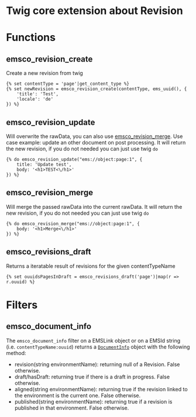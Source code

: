 # Twig core extension about Revision

# Functions

## emsco_revision_create
Create a new revision from twig

```twig
{% set contentType = 'page'|get_content_type %}
{% set newRevision = emsco_revision_create(contentType, ems_uuid(), {
    'title': 'Test',
    'locale': 'de'
}) %}
```

## emsco_revision_update
Will overwrite the rawData, you can also use [emsco_revision_merge](#emsco_revision_merge).
Use case example: update an other document on post processing.
It will return the new revision, if you do not needed you can just use twig ``do``

```twig
{% do emsco_revision_update("ems://object:page:1", {
    title: 'Update test',
    body: '<h1>TEST<\/h1>'  
}) %}
```

## emsco_revision_merge
Will merge the passed rawData into the current rawData.
It will return the new revision, if you do not needed you can just use twig ``do``

```twig
{% do emsco_revision_merge("ems://object:page:1", {
    body: '<h1>Merge<\/h1>'  
}) %}
```

## emsco_revisions_draft

Returns a iteratable result of revisions for the given contentTypeName

```twig
{% set ouuidsPagesInDraft = emsco_revisions_draft('page')|map(r => r.ouuid) %}
```

# Filters

## emsco_document_info

The `emsco_document_info` filter on a EMSLink object or on a EMSId string (i.e. `contentTypeName:ouuid`) returns a [`DocumentInfo`](https://github.com/ems-project/EMSCoreBundle/blob/4.x/src/Common/DocumentInfo.php) object with the following method:
 - revision(string environmentName): returning null of a Revision. False otherwise.
 - draft/hasDraft: returning true if there is a draft in progress. False otherwise.
 - aligned(string environmentName): returning true if the revision linked to the environment is the current one. False otherwise.
 - published(string environmentName): returning true if a revision is published in that environment. False otherwise.

